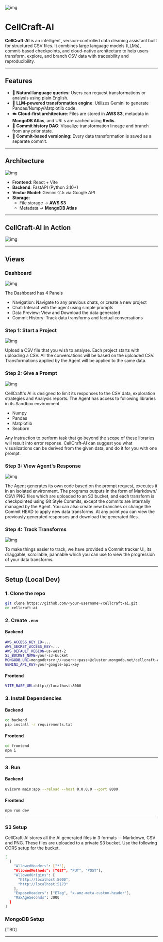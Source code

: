 ![img](https://github.com/Aditya-Dawadikar/cell-craft-ai/blob/master/frontend/src/assets/logo.svg)

# CellCraft-AI

**CellCraft-AI** is an intelligent, version-controlled data cleaning assistant built for structured CSV files. It combines large language models (LLMs), commit-based checkpoints, and cloud-native architecture to help users transform, explore, and branch CSV data with traceability and reproducibility.

---

## Features

- 💬 **Natural language queries**: Users can request transformations or analysis using plain English.
- 🤖 **LLM-powered transformation engine**: Utilizes Gemini to generate Pandas/Numpy/Matplotlib code.
- ☁️ **Cloud-first architecture**: Files are stored in **AWS S3**, metadata in **MongoDB Atlas**, and URLs are cached using **Redis**.
- 🌲 **Commit history DAG**: Visualize transformation lineage and branch from any prior state.
- 🔁 **Commit-based versioning**: Every data transformation is saved as a separate commit.

---

## Architecture

![img](https://github.com/Aditya-Dawadikar/cell-craft-ai/blob/master/docs/cellcraft-ai-architecture.png)

- **Frontend**: React + Vite
- **Backend**: FastAPI (Python 3.10+)
- **Vector Model**: Gemini-2.5 via Google API
- **Storage**: 
  - File storage → **AWS S3**
  - Metadata → **MongoDB Atlas**

---

## CellCraft-AI in Action

![img](https://github.com/Aditya-Dawadikar/cell-craft-ai/blob/master/docs/CellCraftAI-Demo.gif)

---

## Views
### Dashboard
![img](https://github.com/Aditya-Dawadikar/cell-craft-ai/blob/master/docs/dashboard.png)

The Dashboard has 4 Panels
- Navigation: Navigate to any previous chats, or create a new project
- Chat: Interact with the agent using simple prompts
- Data Preview: View and Download the data generated
- Commit History: Track data transforms and factual conversations

### Step 1: Start a Project
![img](https://github.com/Aditya-Dawadikar/cell-craft-ai/blob/master/docs/create-project.png)

Upload a CSV file that you wish to analyse. Each project starts with uploading a CSV. All the conversations will be based on the uploaded CSV. Transformations applied by the Agent will be applied to the same data.

### Step 2: Give a Prompt
![img](https://github.com/Aditya-Dawadikar/cell-craft-ai/blob/master/docs/Chat.png)

CellCraft's AI is designed to limit its responses to the CSV data, exploration strategies and Analysis reports.
The Agent has access to following libraries in its Sandbox environment
- Numpy
- Pandas
- Matplotlib
- Seaborn

Any instruction to perform task that go beyond the scope of these libraries will result into error reponse.
CellCraft-AI can suggest you what visualizations can be derived from the given data, and do it for you with one prompt.

### Step 3: View Agent's Response
![img](https://github.com/Aditya-Dawadikar/cell-craft-ai/blob/master/docs/DataOutput.png)

The Agent generates its own code based on the prompt request, executes it in an isolated environment. The programs outputs in the form of Markdown/ CSV/ PNG files which are uploaded to an S3 bucket, and each transform is checkpointed using Git Style Commits, except the commits are internally managed by the Agent. You can also create new branches or change the Commit HEAD to apply new data transforms. At any point you can view the previously generated responses and download the generated files.

### Step 4: Track Transforms
![img](https://github.com/Aditya-Dawadikar/cell-craft-ai/blob/master/docs/Commit-DAG.png)

To make things easier to track, we have provided a Commit tracker UI, its draggable, scrollable, pannable which you can use to view the progression of your data transforms.

---

## Setup (Local Dev)

### 1. Clone the repo

```bash
git clone https://github.com/<your-username>/cellcraft-ai.git
cd cellcraft-ai
```

### 2. Create ```.env```

#### Backend

```bash
AWS_ACCESS_KEY_ID=...
AWS_SECRET_ACCESS_KEY=...
AWS_DEFAULT_REGION=us-west-2
S3_BUCKET_NAME=your-s3-bucket
MONGODB_URI=mongodb+srv://<user>:<pass>@cluster.mongodb.net/cellcraft-ai
GEMINI_API_KEY=your-google-api-key
```

#### Frontend

```bash
VITE_BASE_URL=http://localhost:8000
```

### 3. Install Dependencies

#### Backend
```bash
cd backend
pip install -r requirements.txt
```

#### Frontend
```bash
cd frontend
npm i
```

---
### 3. Run

#### Backend
```bash
uvicorn main:app --reload --host 0.0.0.0 --port 8000
```

#### Frontend
```
npm run dev
```

---

### S3 Setup

CellCraft-AI stores all the AI generated files in 3 formats -- Markdown, CSV and PNG. These files are uploaded to a private S3 bucket. Use the following CORS setup for the bucket.

```bash
[
  {
    "AllowedHeaders": ["*"],
    "AllowedMethods": ["GET", "PUT", "POST"],
    "AllowedOrigins": [
      "http://localhost:8000",
      "http://localhost:5173"
    ],
    "ExposeHeaders": ["ETag", "x-amz-meta-custom-header"],
    "MaxAgeSeconds": 3000
  }
]
```

### MongoDB Setup
[TBD]

---
